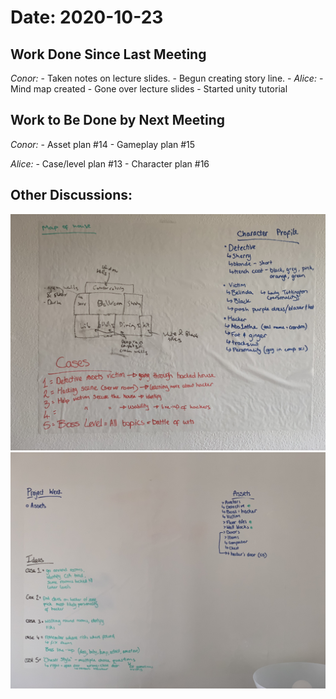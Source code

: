# Date: 2020-10-23

## Work Done Since Last Meeting
*Conor:* 
    - Taken notes on lecture slides.
    - Begun creating story line.
    - 
*Alice:* 
    - Mind map created
    - Gone over lecture slides
    - Started unity tutorial
## Work to Be Done by Next Meeting
*Conor:*
    - Asset plan #14
    - Gameplay plan #15

*Alice:*
    - Case/level plan #13
    - Character plan #16

## Other Discussions:
![whiteboard planning one](./Images/IMG_1484.jpeg)
![whiteboard planning two](./Images/IMG_1485.jpeg)

